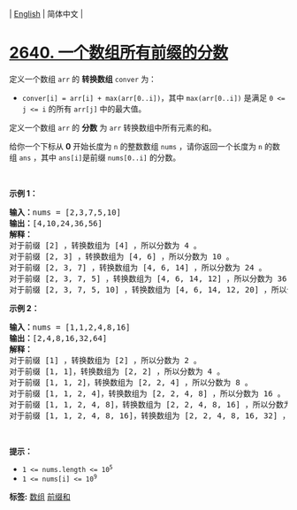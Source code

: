 | [English](README_EN.md) | 简体中文 |

# [2640. 一个数组所有前缀的分数](https://leetcode.cn/problems/find-the-score-of-all-prefixes-of-an-array)
<p>定义一个数组 <code>arr</code>&nbsp;的 <strong>转换数组</strong>&nbsp;<code>conver</code>&nbsp;为：</p>

<ul>
	<li><code>conver[i] = arr[i] + max(arr[0..i])</code>，其中&nbsp;<code>max(arr[0..i])</code>&nbsp;是满足 <code>0 &lt;= j &lt;= i</code>&nbsp;的所有&nbsp;<code>arr[j]</code>&nbsp;中的最大值。</li>
</ul>

<p>定义一个数组 <code>arr</code>&nbsp;的 <strong>分数</strong>&nbsp;为 <code>arr</code>&nbsp;转换数组中所有元素的和。</p>

<p>给你一个下标从 <strong>0</strong>&nbsp;开始长度为 <code>n</code>&nbsp;的整数数组&nbsp;<code>nums</code>&nbsp;，请你返回一个长度为 <code>n</code>&nbsp;的数组<em>&nbsp;</em><code>ans</code>&nbsp;，其中&nbsp;<code>ans[i]</code>是前缀&nbsp;<code>nums[0..i]</code>&nbsp;的分数。</p>

<p>&nbsp;</p>

<p><strong>示例 1：</strong></p>

<pre><b>输入：</b>nums = [2,3,7,5,10]
<b>输出：</b>[4,10,24,36,56]
<b>解释：</b>
对于前缀 [2] ，转换数组为 [4] ，所以分数为 4 。
对于前缀 [2, 3] ，转换数组为 [4, 6] ，所以分数为 10 。
对于前缀 [2, 3, 7] ，转换数组为 [4, 6, 14] ，所以分数为 24 。
对于前缀 [2, 3, 7, 5] ，转换数组为 [4, 6, 14, 12] ，所以分数为 36 。
对于前缀 [2, 3, 7, 5, 10] ，转换数组为 [4, 6, 14, 12, 20] ，所以分数为 56 。
</pre>

<p><strong>示例 2：</strong></p>

<pre><b>输入：</b>nums = [1,1,2,4,8,16]
<b>输出：</b>[2,4,8,16,32,64]
<b>解释：</b>
对于前缀 [1] ，转换数组为 [2] ，所以分数为 2 。
对于前缀 [1, 1]，转换数组为 [2, 2] ，所以分数为 4 。
对于前缀 [1, 1, 2]，转换数组为 [2, 2, 4] ，所以分数为 8 。
对于前缀 [1, 1, 2, 4]，转换数组为 [2, 2, 4, 8] ，所以分数为 16 。
对于前缀 [1, 1, 2, 4, 8]，转换数组为 [2, 2, 4, 8, 16] ，所以分数为 32 。
对于前缀 [1, 1, 2, 4, 8, 16]，转换数组为 [2, 2, 4, 8, 16, 32] ，所以分数为 64 。
</pre>

<p>&nbsp;</p>

<p><strong>提示：</strong></p>

<ul>
	<li><code>1 &lt;= nums.length &lt;= 10<sup>5</sup></code></li>
	<li><code>1 &lt;= nums[i] &lt;= 10<sup>9</sup></code></li>
</ul>

**标签:**  [数组](https://leetcode.cn/tag/array) [前缀和](https://leetcode.cn/tag/prefix-sum) 